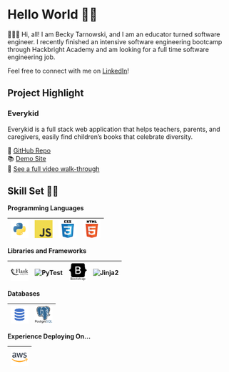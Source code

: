 # Hello World 👋🏼
👩🏼‍💻 Hi, all! I am Becky Tarnowski, and I am an educator turned software engineer. I recently finished an intensive software engineering bootcamp through Hackbright Academy and am looking for a full time software engineering job. 

Feel free to connect with me on [LinkedIn](https://www.linkedin.com/in/becky-tarnowski/)!


## Project Highlight
<h3>Everykid</h3>
Everykid is a full stack web application that helps teachers, parents, and caregivers, easily find children’s books that celebrate diversity.


🤖 [GitHub Repo](https://github.com/btarnow/EveryKid)
<br>
📚 [Demo Site](http://18.216.150.110/)
<br>
🎥 [See a full video walk-through](https://youtu.be/d1moGgvH0Ew)
<br>

## Skill Set 💪🏼

**Programming Languages**

<img title="Python" alt="Python" width="40px" src="https://raw.githubusercontent.com/github/explore/master/topics/python/python.png" />|<img alt="JS" title="JavaScript" width="40px" src="https://raw.githubusercontent.com/github/explore/master/topics/javascript/javascript.png">|<img src="https://raw.githubusercontent.com/devicons/devicon/master/icons/css3/css3-original-wordmark.svg" alt="css3" width="40"/> |<img src="https://raw.githubusercontent.com/devicons/devicon/master/icons/html5/html5-original-wordmark.svg" alt="html5" width="40"/>  
|--|--|--|--|



**Libraries and Frameworks**

<img title="Flask" alt="Flask" width="40px" src="https://raw.githubusercontent.com/github/explore/master/topics/flask/flask.png">| <img title="PyTest" width="40px" src="https://upload.wikimedia.org/wikipedia/commons/b/ba/Pytest_logo.svg" /> | <img src="https://raw.githubusercontent.com/devicons/devicon/master/icons/bootstrap/bootstrap-plain-wordmark.svg" alt="bootstrap" width="40" height="40"/>| <img title="Jinja2" width="40px" src="https://rajputhimanshu.files.wordpress.com/2018/02/jinja.jpg?resize=539%2C249">
|--|--|--|--|


**Databases**

<img title="SQL" alt="SQL" width="40px" src="https://raw.githubusercontent.com/github/explore/master/topics/sql/sql.png">|<img title="Postgresql" src="https://raw.githubusercontent.com/devicons/devicon/master/icons/postgresql/postgresql-original-wordmark.svg" alt="postgresql" width="40" height="40"/> </a> <br>
|--|--|

**Experience Deploying On...**

<img title="AWS" alt="AWS" width="40px" src="https://raw.githubusercontent.com/github/explore/main/topics/aws/aws.png">|
|--|


